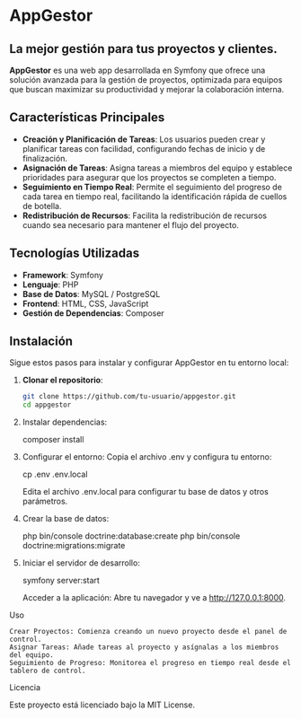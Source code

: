 # AppGestor

## La mejor gestión para tus proyectos y clientes.

**AppGestor** es una web app desarrollada en Symfony que ofrece una solución avanzada para la gestión de proyectos, optimizada para equipos que buscan maximizar su productividad y mejorar la colaboración interna.

## Características Principales

- **Creación y Planificación de Tareas**: Los usuarios pueden crear y planificar tareas con facilidad, configurando fechas de inicio y de finalización.
- **Asignación de Tareas**: Asigna tareas a miembros del equipo y establece prioridades para asegurar que los proyectos se completen a tiempo.
- **Seguimiento en Tiempo Real**: Permite el seguimiento del progreso de cada tarea en tiempo real, facilitando la identificación rápida de cuellos de botella.
- **Redistribución de Recursos**: Facilita la redistribución de recursos cuando sea necesario para mantener el flujo del proyecto.

## Tecnologías Utilizadas

- **Framework**: Symfony
- **Lenguaje**: PHP
- **Base de Datos**: MySQL / PostgreSQL
- **Frontend**: HTML, CSS, JavaScript
- **Gestión de Dependencias**: Composer

## Instalación

Sigue estos pasos para instalar y configurar AppGestor en tu entorno local:

1. **Clonar el repositorio**:
   ```bash
   git clone https://github.com/tu-usuario/appgestor.git
   cd appgestor
   
2. Instalar dependencias:

   composer install

3. Configurar el entorno:
Copia el archivo .env y configura tu entorno:

   cp .env .env.local

   Edita el archivo .env.local para configurar tu base de datos y otros parámetros.

4. Crear la base de datos:

   php bin/console doctrine:database:create
   php bin/console doctrine:migrations:migrate

5. Iniciar el servidor de desarrollo:

    symfony server:start

    Acceder a la aplicación:
    Abre tu navegador y ve a http://127.0.0.1:8000.

Uso

    Crear Proyectos: Comienza creando un nuevo proyecto desde el panel de control.
    Asignar Tareas: Añade tareas al proyecto y asígnalas a los miembros del equipo.
    Seguimiento de Progreso: Monitorea el progreso en tiempo real desde el tablero de control.

Licencia

Este proyecto está licenciado bajo la MIT License.
